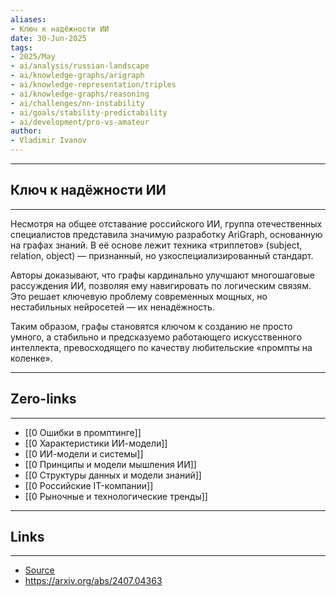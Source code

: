 ```yaml
---
aliases: 
- Ключ к надёжности ИИ 
date: 30-Jun-2025
tags:
- 2025/May
- ai/analysis/russian-landscape 
- ai/knowledge-graphs/arigraph 
- ai/knowledge-representation/triples 
- ai/knowledge-graphs/reasoning
- ai/challenges/nn-instability
- ai/goals/stability-predictability
- ai/development/pro-vs-amateur
author:
- Vladimir Ivanov
---
```

-----
##  Ключ к надёжности ИИ 
-----
Несмотря на общее отставание российского ИИ, группа отечественных специалистов представила значимую разработку AriGraph, основанную на графах знаний. В её основе лежит техника «триплетов» (subject, relation, object) — признанный, но узкоспециализированный стандарт.

Авторы доказывают, что графы кардинально улучшают многошаговые рассуждения ИИ, позволяя ему навигировать по логическим связям. Это решает ключевую проблему современных мощных, но нестабильных нейросетей — их ненадёжность. 

Таким образом, графы становятся ключом к созданию не просто умного, а стабильно и предсказуемо работающего искусственного интеллекта, превосходящего по качеству любительские «промпты на коленке».

---
## Zero-links
---
- [[0 Ошибки в промптинге]]
- [[0 Характеристики ИИ-модели]]
- [[0 ИИ-модели и системы]]
- [[0 Принципы и модели мышления ИИ]]
- [[0 Структуры данных и модели знаний]]
- [[0 Российские IT-компании]]
- [[0 Рыночные и технологические тренды]]

---
## Links
---
- [Source](https://t.me/turboproject/1708)
- https://arxiv.org/abs/2407.04363
